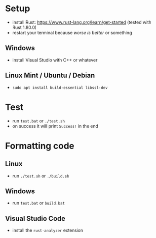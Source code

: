 # Setup

* install Rust: https://www.rust-lang.org/learn/get-started (tested with Rust 1.80.0)
* restart your terminal because *worse is better* or something

## Windows

* install Visual Studio with C++ or whatever

## Linux Mint / Ubuntu / Debian

* `sudo apt install build-essential libssl-dev`

# Test

* run `test.bat` or `./test.sh`
* on success it will print `Success!` in the end

# Formatting code

## Linux

* run `./test.sh` or `./build.sh`

## Windows

* run `test.bat` or `build.bat`

## Visual Studio Code

* install the `rust-analyzer` extension

